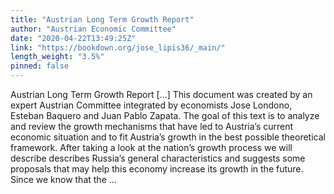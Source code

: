 ```yaml
---
title: "Austrian Long Term Growth Report"
author: "Austrian Economic Committee"
date: "2020-04-22T13:49:25Z"
link: "https://bookdown.org/jose_lipis36/_main/"
length_weight: "3.5%"
pinned: false
---
```


Austrian Long Term Growth Report [...] This document was created by an expert Austrian Committee integrated by economists Jose Londono, Esteban Baquero and Juan Pablo Zapata. The goal of this text is to analyze and review the growth mechanisms that have led to Austria’s current economic situation and to fit Austria’s growth in the best possible theoretical framework. After taking a look at the nation’s growth process we will describe describes Russia’s general characteristics and suggests some proposals that may help this economy increase its growth in the future. Since we know that the ...
